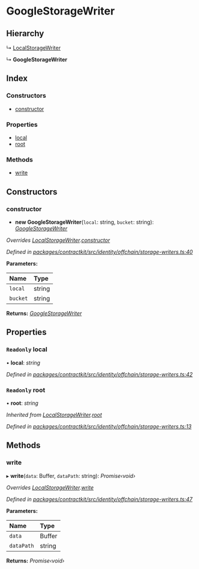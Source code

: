# GoogleStorageWriter

## Hierarchy

↳ [LocalStorageWriter](_identity_offchain_storage_writers_.localstoragewriter.md)

↳ **GoogleStorageWriter**

## Index

### Constructors

* [constructor](_identity_offchain_storage_writers_.googlestoragewriter.md#constructor)

### Properties

* [local](_identity_offchain_storage_writers_.googlestoragewriter.md#readonly-local)
* [root](_identity_offchain_storage_writers_.googlestoragewriter.md#readonly-root)

### Methods

* [write](_identity_offchain_storage_writers_.googlestoragewriter.md#write)

## Constructors

### constructor

+ **new GoogleStorageWriter**\(`local`: string, `bucket`: string\): [_GoogleStorageWriter_](_identity_offchain_storage_writers_.googlestoragewriter.md)

_Overrides_ [_LocalStorageWriter_](_identity_offchain_storage_writers_.localstoragewriter.md)_._[_constructor_](_identity_offchain_storage_writers_.localstoragewriter.md#constructor)

_Defined in_ [_packages/contractkit/src/identity/offchain/storage-writers.ts:40_](https://github.com/celo-org/celo-monorepo/blob/master/packages/contractkit/src/identity/offchain/storage-writers.ts#L40)

**Parameters:**

| Name | Type |
| :--- | :--- |
| `local` | string |
| `bucket` | string |

**Returns:** [_GoogleStorageWriter_](_identity_offchain_storage_writers_.googlestoragewriter.md)

## Properties

### `Readonly` local

• **local**: _string_

_Defined in_ [_packages/contractkit/src/identity/offchain/storage-writers.ts:42_](https://github.com/celo-org/celo-monorepo/blob/master/packages/contractkit/src/identity/offchain/storage-writers.ts#L42)

### `Readonly` root

• **root**: _string_

_Inherited from_ [_LocalStorageWriter_](_identity_offchain_storage_writers_.localstoragewriter.md)_._[_root_](_identity_offchain_storage_writers_.localstoragewriter.md#readonly-root)

_Defined in_ [_packages/contractkit/src/identity/offchain/storage-writers.ts:13_](https://github.com/celo-org/celo-monorepo/blob/master/packages/contractkit/src/identity/offchain/storage-writers.ts#L13)

## Methods

### write

▸ **write**\(`data`: Buffer, `dataPath`: string\): _Promise‹void›_

_Overrides_ [_LocalStorageWriter_](_identity_offchain_storage_writers_.localstoragewriter.md)_._[_write_](_identity_offchain_storage_writers_.localstoragewriter.md#write)

_Defined in_ [_packages/contractkit/src/identity/offchain/storage-writers.ts:47_](https://github.com/celo-org/celo-monorepo/blob/master/packages/contractkit/src/identity/offchain/storage-writers.ts#L47)

**Parameters:**

| Name | Type |
| :--- | :--- |
| `data` | Buffer |
| `dataPath` | string |

**Returns:** _Promise‹void›_

